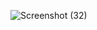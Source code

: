 
![Screenshot (32)](https://user-images.githubusercontent.com/101566430/212470989-935929b2-3d6d-4cb1-a4d9-2f23d09603d7.png)
